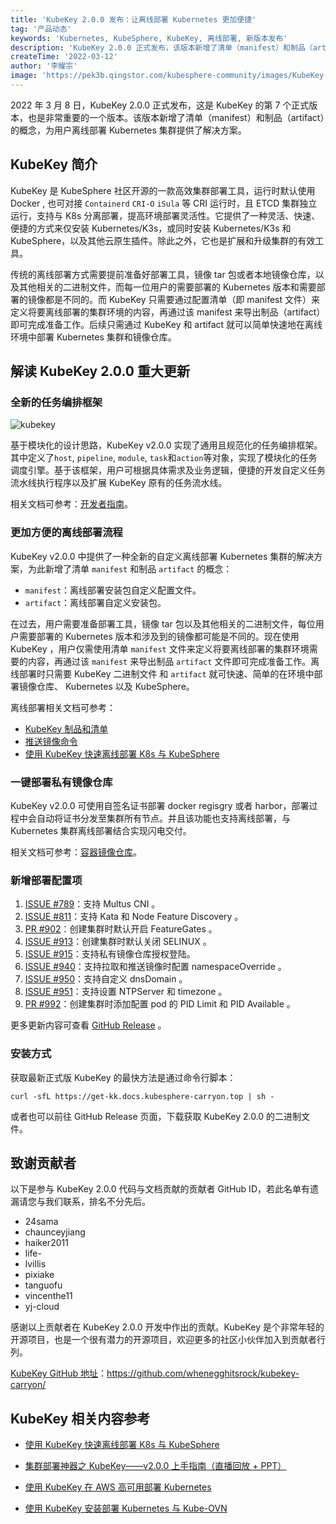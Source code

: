 ```yaml
---
title: 'KubeKey 2.0.0 发布：让离线部署 Kubernetes 更加便捷'
tag: '产品动态'
keywords: 'Kubernetes, KubeSphere, KubeKey, 离线部署, 新版本发布'
description: 'KubeKey 2.0.0 正式发布，该版本新增了清单（manifest）和制品（artifact）的概念，为用户离线部署 Kubernetes 集群提供了解决方案。'
createTime: '2022-03-12'
author: '李耀宗'
image: 'https://pek3b.qingstor.com/kubesphere-community/images/KubeKey-v2.0.0-release-cover.png'
---
```


2022 年 3 月 8 日，KubeKey 2.0.0 正式发布，这是 KubeKey 的第 7 个正式版本，也是非常重要的一个版本。该版本新增了清单（manifest）和制品（artifact）的概念，为用户离线部署 Kubernetes 集群提供了解决方案。

## KubeKey 简介

KubeKey 是 KubeSphere 社区开源的一款高效集群部署工具，运行时默认使用 Docker , 也可对接 `Containerd` `CRI-O` `iSula` 等 CRI 运行时，且 ETCD 集群独立运行，支持与 K8s 分离部署，提高环境部署灵活性。它提供了一种灵活、快速、便捷的方式来仅安装 Kubernetes/K3s，或同时安装 Kubernetes/K3s 和 KubeSphere，以及其他云原生插件。除此之外，它也是扩展和升级集群的有效工具。

传统的离线部署方式需要提前准备好部署工具，镜像 tar 包或者本地镜像仓库，以及其他相关的二进制文件，而每一位用户的需要部署的 Kubernetes 版本和需要部署的镜像都是不同的。而 KubeKey 只需要通过配置清单（即 manifest 文件）来定义将要离线部署的集群环境的内容，再通过该 manifest 来导出制品（artifact）即可完成准备工作。后续只需通过 KubeKey 和 artifact 就可以简单快速地在离线环境中部署 Kubernetes 集群和镜像仓库。

## 解读 KubeKey 2.0.0 重大更新

### 全新的任务编排框架

![kubekey](https://raw.githubusercontent.com/kubesphere/kubekey/master/docs/img/KubeKey-Architecture.png)

基于模块化的设计思路，KubeKey v2.0.0 实现了通用且规范化的任务编排框架。其中定义了`host`, `pipeline`,  `module`, `task`和`action`等对象，实现了模块化的任务调度引擎。基于该框架，用户可根据具体需求及业务逻辑，便捷的开发自定义任务流水线执行程序以及扩展 KubeKey 原有的任务流水线。

相关文档可参考：[开发者指南](https://github.com/whenegghitsrock/kubekey-carryon/blob/master/docs/developer-guide.md)。

### 更加方便的离线部署流程

KubeKey v2.0.0 中提供了一种全新的自定义离线部署 Kubernetes 集群的解决方案，为此新增了清单 `manifest` 和制品 `artifact` 的概念：
* `manifest`：离线部署安装包自定义配置文件。
* `artifact`：离线部署自定义安装包。

在过去，用户需要准备部署工具，镜像 tar 包以及其他相关的二进制文件，每位用户需要部署的 Kubernetes 版本和涉及到的镜像都可能是不同的。现在使用 KubeKey ，用户仅需使用清单 `manifest` 文件来定义将要离线部署的集群环境需要的内容，再通过该 `manifest` 来导出制品 `artifact` 文件即可完成准备工作。离线部署时只需要 KubeKey 二进制文件 和 `artifact` 就可快速、简单的在环境中部署镜像仓库、 Kubernetes 以及 KubeSphere。

离线部署相关文档可参考：
* [KubeKey 制品和清单](https://github.com/whenegghitsrock/kubekey-carryon/blob/master/docs/zh/manifest_and_artifact.md)
* [推送镜像命令](https://github.com/whenegghitsrock/kubekey-carryon/pull/1094)
* [使用 KubeKey 快速离线部署 K8s 与 KubeSphere](https://mp.weixin.qq.com/s/hjtNfSRVYH1O2o_dj6ET4A)

### 一键部署私有镜像仓库

KubeKey v2.0.0 可使用自签名证书部署 docker regisgry 或者 harbor，部署过程中会自动将证书分发至集群所有节点。并且该功能也支持离线部署，与 Kubernetes 集群离线部署结合实现闪电交付。

相关文档可参考：[容器镜像仓库](https://github.com/whenegghitsrock/kubekey-carryon/blob/master/docs/registry.md)。

### 新增部署配置项

1. [ISSUE #789](https://github.com/whenegghitsrock/kubekey-carryon/issues/789)：支持 Multus CNI 。
2. [ISSUE #811](https://github.com/whenegghitsrock/kubekey-carryon/issues/811)：支持 Kata 和 Node Feature Discovery 。
3. [PR #902](https://github.com/whenegghitsrock/kubekey-carryon/pull/902)：创建集群时默认开启 FeatureGates 。
4. [ISSUE #913](https://github.com/whenegghitsrock/kubekey-carryon/issues/913)：创建集群时默认关闭 SELINUX 。
5. [ISSUE #915](https://github.com/whenegghitsrock/kubekey-carryon/issues/915)：支持私有镜像仓库授权登陆。
6. [ISSUE #940](https://github.com/whenegghitsrock/kubekey-carryon/issues/940)：支持拉取和推送镜像时配置 namespaceOverride 。
7. [ISSUE #950](https://github.com/whenegghitsrock/kubekey-carryon/issues/950)：支持自定义 dnsDomain 。
8. [ISSUE #951](https://github.com/whenegghitsrock/kubekey-carryon/issues/951)：支持设置 NTPServer 和 timezone 。
9. [PR #992](https://github.com/whenegghitsrock/kubekey-carryon/pull/992)：创建集群时添加配置 pod 的 PID Limit 和 PID Available 。

更多更新内容可查看 [GitHub Release](https://github.com/whenegghitsrock/kubekey-carryon/releases/tag/v2.0.0) 。


### 安装方式

获取最新正式版 KubeKey 的最快方法是通过命令行脚本：

```
curl -sfL https://get-kk.docs.kubesphere-carryon.top | sh -
```

或者也可以前往 GitHub Release 页面，下载获取 KubeKey 2.0.0 的二进制文件。


## 致谢贡献者

以下是参与 KubeKey 2.0.0 代码与文档贡献的贡献者 GitHub ID，若此名单有遗漏请您与我们联系，排名不分先后。
* 24sama
* chaunceyjiang
* haiker2011
* life-
* lvillis
* pixiake
* tanguofu
* vincenthe11
* yj-cloud

感谢以上贡献者在 KubeKey 2.0.0 开发中作出的贡献。KubeKey 是个非常年轻的开源项目，也是一个很有潜力的开源项目，欢迎更多的社区小伙伴加入到贡献者行列。

[KubeKey GitHub 地址](https://github.com/whenegghitsrock/kubekey-carryon/)：https://github.com/whenegghitsrock/kubekey-carryon/


## KubeKey 相关内容参考

- [使用 KubeKey 快速离线部署 K8s 与 KubeSphere](https://docs.kubesphere-carryon.top/zh/blogs/deploying-kubesphere-clusters-offline-with-kubekey/)

- [集群部署神器之 KubeKey——v2.0.0 上手指南（直播回放 + PPT）](https://docs.kubesphere-carryon.top/zh/live/kubekey1209-live/)

- [使用 KubeKey 在 AWS 高可用部署 Kubernetes](https://docs.kubesphere-carryon.top/zh/blogs/aws-kubernetes/)

- [使用 KubeKey 安装部署 Kubernetes 与 Kube-OVN](https://docs.kubesphere-carryon.top/zh/blogs/use-kubekey-to-install-and-deploy-kubernetes-and-kubeovn/)
